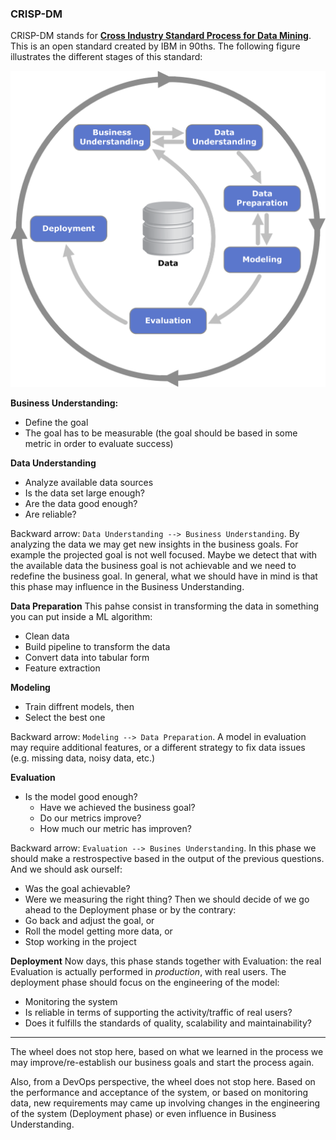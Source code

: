 <link href="./resources/CRISP-DM.css" rel="stylesheet" type="text/css" media="all">

### CRISP-DM

CRISP-DM stands for [**Cross Industry Standard Process for Data Mining**](https://en.wikipedia.org/wiki/Cross-industry_standard_process_for_data_mining). This is an open standard created by IBM in 90ths. The following figure illustrates the different stages of this standard:

![diagram](./resources/CRISP-DM_Process_Diagram.png)

**Business Understanding:**
 - Define the goal
 - The goal has to be measurable (the goal should be based in some metric in order to evaluate success)

 **Data Understanding**
 - Analyze available data sources
 - Is the data set large enough?
 - Are the data good enough?
 - Are reliable?

Backward arrow: `Data Understanding --> Business Understanding`. By analyzing the data we may get new insights in the business goals. For example the projected goal is not well focused. Maybe we detect that with the available data the business goal is not achievable and we need to redefine the business goal. In general, what we should have in mind is that this phase may influence in the Business Understanding.

 **Data Preparation**
 This pahse consist in transforming the data in something you can put inside a ML algorithm:
 - Clean data
 - Build pipeline to transform the data
 - Convert data into tabular form
 - Feature extraction

**Modeling**
- Train diffrent models, then
- Select the best one

Backward arrow: `Modeling --> Data Preparation`. A model in evaluation may require additional features, or a different strategy to fix data issues (e.g. missing data, noisy data, etc.)

**Evaluation**
- Is the model good enough?
  - Have we achieved the business goal?
  - Do our metrics improve?
  - How much our metric has improven?

Backward arrow: `Evaluation --> Busines Understanding`. In this phase we should make a restrospective based in the output of the previous questions. And we should ask ourself:
 - Was the goal achievable?
 - Were we measuring the right thing?
 Then we should decide of we go ahead to the Deployment phase or by the contrary:
 - Go back and adjust the goal, or
 - Roll the model getting more data, or 
 - Stop working in the project

 **Deployment**
 Now days, this phase stands together with Evaluation: the real Evaluation is actually performed in _production_, with real users.
 The deployment phase should focus on the engineering of the model:
 - Monitoring the system
 - Is reliable in terms of supporting the activity/traffic of real users?
 - Does it fulfills the standards of quality, scalability and maintainability?

---
The wheel does not stop here, based on what we learned in the process we may improve/re-establish our business goals and start the process again. 

Also, from a DevOps perspective, the wheel does not stop here. Based on the performance and acceptance of the system, or based on monitoring data, new requirements may came up involving changes in the engineering of the system (Deployment phase) or even influence in Business Understanding. 